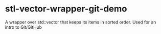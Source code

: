 # stl-vector-wrapper-git-demo
A wrapper over std::vector that keeps its items in sorted order. Used for an intro to Git/GitHub
